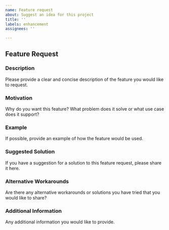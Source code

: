 ```yaml
---
name: Feature request
about: Suggest an idea for this project
title: ''
labels: enhancement
assignees: ''

---
```


## Feature Request

### Description

Please provide a clear and concise description of the feature you would like to request.

### Motivation

Why do you want this feature? What problem does it solve or what use case does it support?

### Example

If possible, provide an example of how the feature would be used.

### Suggested Solution

If you have a suggestion for a solution to this feature request, please share it here.

### Alternative Workarounds

Are there any alternative workarounds or solutions you have tried that you would like to share?

### Additional Information

Any additional information you would like to provide.
